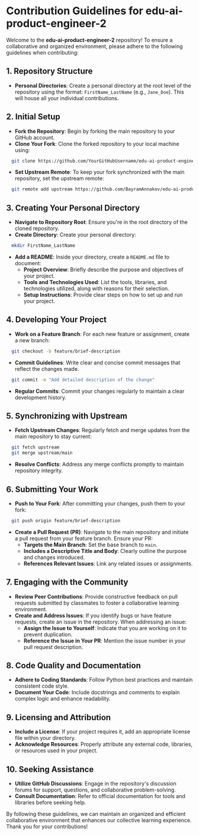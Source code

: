 # Contribution Guidelines for edu-ai-product-engineer-2

Welcome to the **edu-ai-product-engineer-2** repository! To ensure a collaborative and organized environment, please adhere to the following guidelines when contributing:

## 1. Repository Structure

- **Personal Directories**: Create a personal directory at the root level of the repository using the format: `FirstName_LastName` (e.g., `Jane_Doe`). This will house all your individual contributions.

## 2. Initial Setup

- **Fork the Repository**: Begin by forking the main repository to your GitHub account.
- **Clone Your Fork**: Clone the forked repository to your local machine using:

  
```bash
  git clone https://github.com/YourGitHubUsername/edu-ai-product-engineer-1.git
  ```


- **Set Upstream Remote**: To keep your fork synchronized with the main repository, set the upstream remote:

  
```bash
  git remote add upstream https://github.com/BayramAnnakov/edu-ai-product-engineer-2.git
  ```


## 3. Creating Your Personal Directory

- **Navigate to Repository Root**: Ensure you're in the root directory of the cloned repository.
- **Create Directory**: Create your personal directory:

  
```bash
  mkdir FirstName_LastName
  ```


- **Add a README**: Inside your directory, create a `README.md` file to document:
  - **Project Overview**: Briefly describe the purpose and objectives of your project.
  - **Tools and Technologies Used**: List the tools, libraries, and technologies utilized, along with reasons for their selection.
  - **Setup Instructions**: Provide clear steps on how to set up and run your project.

## 4. Developing Your Project

- **Work on a Feature Branch**: For each new feature or assignment, create a new branch:

  
```bash
  git checkout -b feature/brief-description
  ```


- **Commit Guidelines**: Write clear and concise commit messages that reflect the changes made.

  
```bash
  git commit -m "Add detailed description of the change"
  ```


- **Regular Commits**: Commit your changes regularly to maintain a clear development history.

## 5. Synchronizing with Upstream

- **Fetch Upstream Changes**: Regularly fetch and merge updates from the main repository to stay current:

  
```bash
  git fetch upstream
  git merge upstream/main
  ```


- **Resolve Conflicts**: Address any merge conflicts promptly to maintain repository integrity.

## 6. Submitting Your Work

- **Push to Your Fork**: After committing your changes, push them to your fork:

  
```bash
  git push origin feature/brief-description
  ```


- **Create a Pull Request (PR)**: Navigate to the main repository and initiate a pull request from your feature branch. Ensure your PR:
  - **Targets the Main Branch**: Set the base branch to `main`.
  - **Includes a Descriptive Title and Body**: Clearly outline the purpose and changes introduced.
  - **References Relevant Issues**: Link any related issues or assignments.

## 7. Engaging with the Community

- **Review Peer Contributions**: Provide constructive feedback on pull requests submitted by classmates to foster a collaborative learning environment.
- **Create and Address Issues**: If you identify bugs or have feature requests, create an issue in the repository. When addressing an issue:
  - **Assign the Issue to Yourself**: Indicate that you are working on it to prevent duplication.
  - **Reference the Issue in Your PR**: Mention the issue number in your pull request description.

## 8. Code Quality and Documentation

- **Adhere to Coding Standards**: Follow Python best practices and maintain consistent code style.
- **Document Your Code**: Include docstrings and comments to explain complex logic and enhance readability.

## 9. Licensing and Attribution

- **Include a License**: If your project requires it, add an appropriate license file within your directory.
- **Acknowledge Resources**: Properly attribute any external code, libraries, or resources used in your project.

## 10. Seeking Assistance

- **Utilize GitHub Discussions**: Engage in the repository's discussion forums for support, questions, and collaborative problem-solving.
- **Consult Documentation**: Refer to official documentation for tools and libraries before seeking help.

By following these guidelines, we can maintain an organized and efficient collaborative environment that enhances our collective learning experience. Thank you for your contributions!

